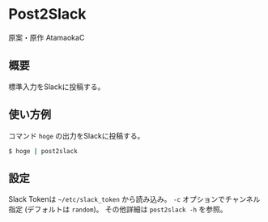 # Post2Slack

原案・原作 AtamaokaC

## 概要
標準入力をSlackに投稿する。

## 使い方例
コマンド `hoge` の出力をSlackに投稿する。
```bash
$ hoge | post2slack
```

## 設定
Slack Tokenは `~/etc/slack_token` から読み込み。
`-c` オプションでチャンネル指定 (デフォルトは `random`)。
その他詳細は `post2slack -h` を参照。
